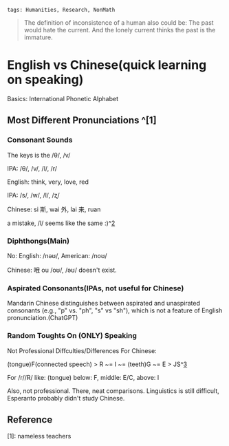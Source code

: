 ```
tags: Humanities, Research, NonMath
```

> The definition of inconsistence of a human also could be: The past would hate the current. And the lonely current thinks the past is the immature.


# English vs Chinese(quick learning on speaking)

Basics: International Phonetic Alphabet

## Most Different Pronunciations ^[1]


### Consonant Sounds

The keys is the /θ/, /v/

IPA: /θ/, /v/, /l/, /r/

English: think, very, love, red

IPA: /s/, /w/, /l/, /ʐ/

Chinese: si 斯, wai 外, lai 来, ruan

a mistake, /l/ seems like the same :\)^[2]

### Diphthongs(Main)

No: English: /nəʊ/, American: /noʊ/

Chinese: 哦 ou /oʊ/, /əʊ/ doesn't exist.

### Aspirated Consonants(IPAs, not useful for Chinese)

Mandarin Chinese distinguishes between aspirated and 
unaspirated consonants (e.g., "p" vs. "ph", "s" vs "sh"), which is not a feature of English pronunciation.(ChatGPT)

### Random Toughts On (ONLY) Speaking

Not Professional Diffculties/Differences For Chinese: 

(tongue)F(connected speech) > R ~= I ~= (teeth)G ~= E > JS^[3]

For /r//R/ like:
(tongue) below: F, middle: E/C, above: I

Also, not professional. There, neat comparisons. Linguistics is still difficult, Esperanto probably didn't study Chinese.

## Reference

[1]: nameless teachers

[2]: https://en.wikipedia.org/wiki/Help:IPA/Mandarin

[3]: https://zhuanlan.zhihu.com/p/341169502

[4]: https://www.cambridge.org/features/IPAchart/
